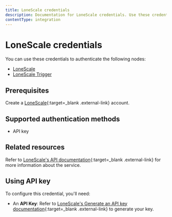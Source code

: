 ```yaml
---
title: LoneScale credentials
description: Documentation for LoneScale credentials. Use these credentials to authenticate LoneScale in n8n, a workflow automation platform.
contentType: integration
---
```


# LoneScale credentials

You can use these credentials to authenticate the following nodes:

- [LoneScale](/integrations/builtin/app-nodes/n8n-nodes-base.lonescale/)
- [LoneScale Trigger](/integrations/builtin/trigger-nodes/n8n-nodes-base.lonescaletrigger/)

## Prerequisites

Create a [LoneScale](https://www.lonescale.com/){:target=_blank .external-link} account.

## Supported authentication methods

- API key

## Related resources

Refer to [LoneScale's API documentation](https://public-api.lonescale.com/api){:target=_blank .external-link} for more information about the service.

## Using API key

To configure this credential, you'll need:

- An **API Key**: Refer to [LoneScale's Generate an API key documentation](https://help-center.lonescale.com/en/articles/6454360-lonescale-public-api){:target=_blank .external-link} to generate your key.
